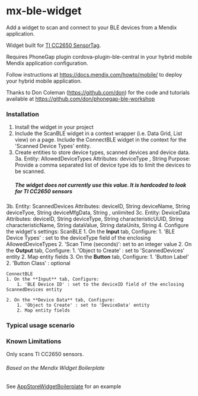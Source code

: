 # mx-ble-widget
Add a widget to scan and connect to your BLE devices from a Mendix application. 

Widget built for [TI CC2650 SensorTag](http://ti.com/sensortag).

Requires PhoneGap plugin cordova-plugin-ble-central in your hybrid mobile Mendix application configuration.

Follow instructions at https://docs.mendix.com/howto/mobile/ to deploy your hybrid mobile application.

Thanks to Don Coleman (https://github.com/don) for the code and tutorials available at https://github.com/don/phonegap-ble-workshop

### Installation

1. Install the widget in your project
2. Include the ScanBLE widget in a context wrapper (i.e. Data Grid, List view) on a page. Include the ConnectBLE widget in the context for the 'Scanned Device Types' entity.
3. Create entities to store device types, scanned devices and device data.
  3a. Entity: AllowedDeviceTypes
      Attributes: deviceType , String
      Purpose: Provide a comma separated list of device type ids to limit the devices to be scanned.
      ##### The widget does not currently use this value. It is hardcoded to look for TI CC2650 sensors
  3b. Entity: ScannedDevices
      Attributes: deviceID, String
                  deviceName, String
                  deviceTyoe, String
                  deviceMfgData, String , unlimited
  3c. Entity: DeviceData
      Attributes: deviceID, String
                  deviceType, String
                  characteristicUUID, String
                  characteristicName, String
                  dataValue, String
                  dataUnits, String
4. Configure the widget's settings:
    ScanBLE
    1. On the **Input** tab, Configure:
        1. 'BLE Device Types' : set to the deviceType field of the enclosing AllowedDeviceTypes 
        2. 'Scan Time (seconds)': set to an integer value
    2. On the **Output** tab, Configure:
        1. 'Object to Create' : set to 'ScannedDevices' entity
        2. Map entity fields
    3. On the **Button** tab, Configure:
        1. 'Button Label' 
        2. 'Button Class' : optional  

    ConnectBLE
    1. On the **Input** tab, Configure:
        1. 'BLE Device ID' : set to the deviceID field of the enclosing ScannedDevices entity 

    2. On the **Device Data** tab, Configure:
        1. 'Object to Create' : set to 'DeviceData' entity
        2. Map entity fields


### Typical usage scenario



### Known Limitations

Only scans TI CC2650 sensors.

###### Based on the Mendix Widget Boilerplate

See [AppStoreWidgetBoilerplate](https://github.com/mendix/AppStoreWidgetBoilerplate/) for an example

